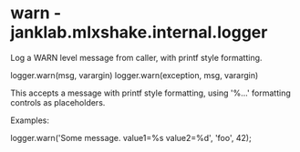 # warn - janklab.mlxshake.internal.logger

Log a WARN level message from caller, with printf style formatting.

logger.warn(msg, varargin)
logger.warn(exception, msg, varargin)

This accepts a message with printf style formatting, using '%...' formatting
controls as placeholders.

Examples:

logger.warn('Some message. value1=%s value2=%d', 'foo', 42);




